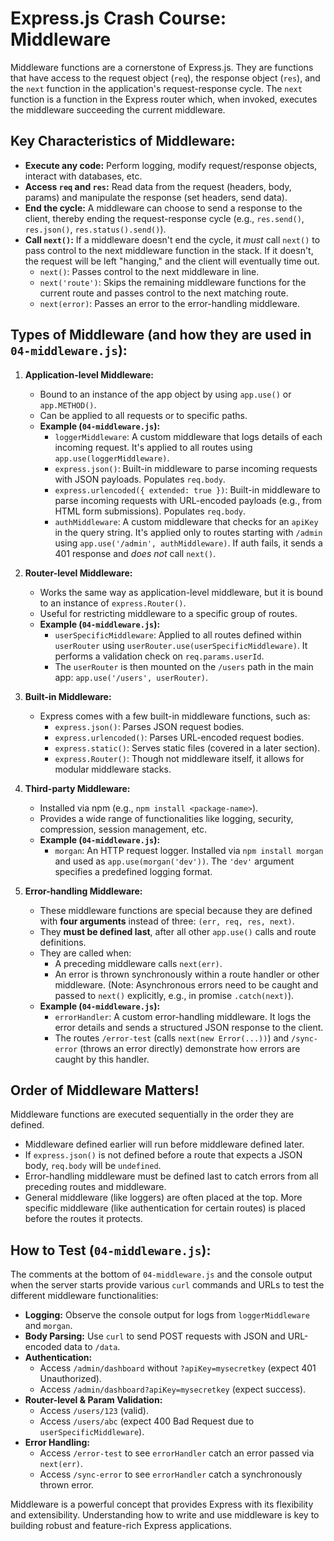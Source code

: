 # Express.js Crash Course: Middleware

Middleware functions are a cornerstone of Express.js. They are functions that have access to the request object (`req`), the response object (`res`), and the `next` function in the application's request-response cycle. The `next` function is a function in the Express router which, when invoked, executes the middleware succeeding the current middleware.

## Key Characteristics of Middleware:

*   **Execute any code:** Perform logging, modify request/response objects, interact with databases, etc.
*   **Access `req` and `res`:** Read data from the request (headers, body, params) and manipulate the response (set headers, send data).
*   **End the cycle:** A middleware can choose to send a response to the client, thereby ending the request-response cycle (e.g., `res.send()`, `res.json()`, `res.status().send()`).
*   **Call `next()`:** If a middleware doesn't end the cycle, it *must* call `next()` to pass control to the next middleware function in the stack. If it doesn't, the request will be left "hanging," and the client will eventually time out.
    *   `next()`: Passes control to the next middleware in line.
    *   `next('route')`: Skips the remaining middleware functions for the current route and passes control to the next matching route.
    *   `next(error)`: Passes an error to the error-handling middleware.

## Types of Middleware (and how they are used in `04-middleware.js`):

1.  **Application-level Middleware:**
    *   Bound to an instance of the app object by using `app.use()` or `app.METHOD()`.
    *   Can be applied to all requests or to specific paths.
    *   **Example (`04-middleware.js`):**
        *   `loggerMiddleware`: A custom middleware that logs details of each incoming request. It's applied to all routes using `app.use(loggerMiddleware)`.
        *   `express.json()`: Built-in middleware to parse incoming requests with JSON payloads. Populates `req.body`.
        *   `express.urlencoded({ extended: true })`: Built-in middleware to parse incoming requests with URL-encoded payloads (e.g., from HTML form submissions). Populates `req.body`.
        *   `authMiddleware`: A custom middleware that checks for an `apiKey` in the query string. It's applied only to routes starting with `/admin` using `app.use('/admin', authMiddleware)`. If auth fails, it sends a 401 response and *does not* call `next()`.

2.  **Router-level Middleware:**
    *   Works the same way as application-level middleware, but it is bound to an instance of `express.Router()`.
    *   Useful for restricting middleware to a specific group of routes.
    *   **Example (`04-middleware.js`):**
        *   `userSpecificMiddleware`: Applied to all routes defined within `userRouter` using `userRouter.use(userSpecificMiddleware)`. It performs a validation check on `req.params.userId`.
        *   The `userRouter` is then mounted on the `/users` path in the main app: `app.use('/users', userRouter)`.

3.  **Built-in Middleware:**
    *   Express comes with a few built-in middleware functions, such as:
        *   `express.json()`: Parses JSON request bodies.
        *   `express.urlencoded()`: Parses URL-encoded request bodies.
        *   `express.static()`: Serves static files (covered in a later section).
        *   `express.Router()`: Though not middleware itself, it allows for modular middleware stacks.

4.  **Third-party Middleware:**
    *   Installed via npm (e.g., `npm install <package-name>`).
    *   Provides a wide range of functionalities like logging, security, compression, session management, etc.
    *   **Example (`04-middleware.js`):**
        *   `morgan`: An HTTP request logger. Installed via `npm install morgan` and used as `app.use(morgan('dev'))`. The `'dev'` argument specifies a predefined logging format.

5.  **Error-handling Middleware:**
    *   These middleware functions are special because they are defined with **four arguments** instead of three: `(err, req, res, next)`.
    *   They **must be defined last**, after all other `app.use()` calls and route definitions.
    *   They are called when:
        *   A preceding middleware calls `next(err)`.
        *   An error is thrown synchronously within a route handler or other middleware. (Note: Asynchronous errors need to be caught and passed to `next()` explicitly, e.g., in promise `.catch(next)`).
    *   **Example (`04-middleware.js`):**
        *   `errorHandler`: A custom error-handling middleware. It logs the error details and sends a structured JSON response to the client.
        *   The routes `/error-test` (calls `next(new Error(...))`) and `/sync-error` (throws an error directly) demonstrate how errors are caught by this handler.

## Order of Middleware Matters!

Middleware functions are executed sequentially in the order they are defined.

*   Middleware defined earlier will run before middleware defined later.
*   If `express.json()` is not defined before a route that expects a JSON body, `req.body` will be `undefined`.
*   Error-handling middleware must be defined last to catch errors from all preceding routes and middleware.
*   General middleware (like loggers) are often placed at the top. More specific middleware (like authentication for certain routes) is placed before the routes it protects.

## How to Test (`04-middleware.js`):

The comments at the bottom of `04-middleware.js` and the console output when the server starts provide various `curl` commands and URLs to test the different middleware functionalities:

*   **Logging:** Observe the console output for logs from `loggerMiddleware` and `morgan`.
*   **Body Parsing:** Use `curl` to send POST requests with JSON and URL-encoded data to `/data`.
*   **Authentication:**
    *   Access `/admin/dashboard` without `?apiKey=mysecretkey` (expect 401 Unauthorized).
    *   Access `/admin/dashboard?apiKey=mysecretkey` (expect success).
*   **Router-level & Param Validation:**
    *   Access `/users/123` (valid).
    *   Access `/users/abc` (expect 400 Bad Request due to `userSpecificMiddleware`).
*   **Error Handling:**
    *   Access `/error-test` to see `errorHandler` catch an error passed via `next(err)`.
    *   Access `/sync-error` to see `errorHandler` catch a synchronously thrown error.

Middleware is a powerful concept that provides Express with its flexibility and extensibility. Understanding how to write and use middleware is key to building robust and feature-rich Express applications.
